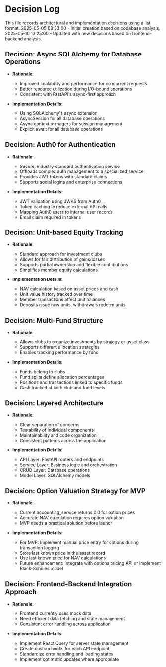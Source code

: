 # Decision Log

This file records architectural and implementation decisions using a list format.
2025-05-05 08:33:00 - Initial creation based on codebase analysis.
2025-05-10 13:25:00 - Updated with new decisions based on frontend-backend analysis.

## Decision: Async SQLAlchemy for Database Operations

* **Rationale**:
  * Improved scalability and performance for concurrent requests
  * Better resource utilization during I/O-bound operations
  * Consistent with FastAPI's async-first approach

* **Implementation Details**:
  * Using SQLAlchemy's async extension
  * AsyncSession for all database operations
  * Async context managers for session management
  * Explicit await for all database operations

## Decision: Auth0 for Authentication

* **Rationale**:
  * Secure, industry-standard authentication service
  * Offloads complex auth management to a specialized service
  * Provides JWT tokens with standard claims
  * Supports social logins and enterprise connections

* **Implementation Details**:
  * JWT validation using JWKS from Auth0
  * Token caching to reduce external API calls
  * Mapping Auth0 users to internal user records
  * Email claim required in tokens

## Decision: Unit-based Equity Tracking

* **Rationale**:
  * Standard approach for investment clubs
  * Allows for fair distribution of gains/losses
  * Supports partial ownership and flexible contributions
  * Simplifies member equity calculations

* **Implementation Details**:
  * NAV calculation based on asset prices and cash
  * Unit value history tracked over time
  * Member transactions affect unit balances
  * Deposits issue new units, withdrawals redeem units

## Decision: Multi-Fund Structure

* **Rationale**:
  * Allows clubs to organize investments by strategy or asset class
  * Supports different allocation strategies
  * Enables tracking performance by fund

* **Implementation Details**:
  * Funds belong to clubs
  * Fund splits define allocation percentages
  * Positions and transactions linked to specific funds
  * Cash tracked at both club and fund levels

## Decision: Layered Architecture

* **Rationale**:
  * Clear separation of concerns
  * Testability of individual components
  * Maintainability and code organization
  * Consistent patterns across the application

* **Implementation Details**:
  * API Layer: FastAPI routers and endpoints
  * Service Layer: Business logic and orchestration
  * CRUD Layer: Database operations
  * Model Layer: SQLAlchemy models

## Decision: Option Valuation Strategy for MVP

* **Rationale**:
  * Current accounting_service returns 0.0 for option prices
  * Accurate NAV calculation requires option valuation
  * MVP needs a practical solution before launch

* **Implementation Details**:
  * For MVP: Implement manual price entry for options during transaction logging
  * Store last known price in the asset record
  * Use last known price for NAV calculations
  * Future enhancement: Integrate with options pricing API or implement Black-Scholes model

## Decision: Frontend-Backend Integration Approach

* **Rationale**:
  * Frontend currently uses mock data
  * Need efficient data fetching and state management
  * Consistent error handling across application

* **Implementation Details**:
  * Implement React Query for server state management
  * Create custom hooks for each API endpoint
  * Standardize error handling and loading states
  * Implement optimistic updates where appropriate